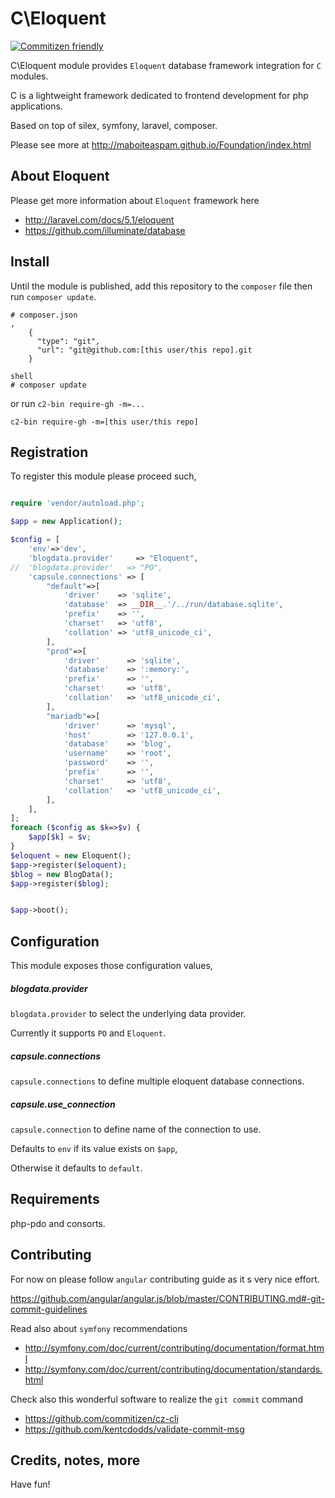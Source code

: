 # C\Eloquent

[![Commitizen friendly](https://img.shields.io/badge/commitizen-friendly-brightgreen.svg)](http://commitizen.github.io/cz-cli/)

C\Eloquent module provides `Eloquent` database framework integration for `C` modules.

C is a lightweight framework dedicated to frontend development for php applications.

Based on top of silex, symfony, laravel, composer.

Please see more at
http://maboiteaspam.github.io/Foundation/index.html

## About Eloquent

Please get more information about `Eloquent` framework here

- http://laravel.com/docs/5.1/eloquent
- https://github.com/illuminate/database

## Install

Until the module is published,
add this repository to the `composer` file
then run `composer update`.
```
# composer.json
,
    {
      "type": "git",
      "url": "git@github.com:[this user/this repo].git
    }

shell
# composer update
```

or run `c2-bin require-gh -m=...`

```
c2-bin require-gh -m=[this user/this repo]
```


## Registration

To register this module please proceed such,

```php

require 'vendor/autoload.php';

$app = new Application();

$config = [
    'env'=>'dev',
    'blogdata.provider'     => "Eloquent",
//  'blogdata.provider'   => "PO",
    'capsule.connections' => [
        "default"=>[
            'driver'    => 'sqlite',
            'database'  => __DIR__.'/../run/database.sqlite',
            'prefix'    => '',
            'charset'   => 'utf8',
            'collation' => 'utf8_unicode_ci',
        ],
        "prod"=>[
            'driver'      => 'sqlite',
            'database'    => ':memory:',
            'prefix'      => '',
            'charset'     => 'utf8',
            'collation'   => 'utf8_unicode_ci',
        ],
        "mariadb"=>[
            'driver'      => 'mysql',
            'host'        => '127.0.0.1',
            'database'    => 'blog',
            'username'    => 'root',
            'password'    => '',
            'prefix'      => '',
            'charset'     => 'utf8',
            'collation'   => 'utf8_unicode_ci',
        ],
    ],
];
foreach ($config as $k=>$v) {
    $app[$k] = $v;
}
$eloquent = new Eloquent();
$app->register($eloquent);
$blog = new BlogData();
$app->register($blog);


$app->boot();

```

## Configuration

This module exposes those configuration values,

##### blogdata.provider

`blogdata.provider` to select the underlying data provider.

Currently it supports `PO` and `Eloquent`.

##### capsule.connections

`capsule.connections` to define multiple eloquent database connections.

##### capsule.use_connection

`capsule.connection` to define name of the connection to use.

Defaults to `env` if its value exists on `$app`,

Otherwise it defaults to `default`.

## Requirements

php-pdo and consorts.

## Contributing

For now on please follow `angular` contributing guide as it s very nice effort.

https://github.com/angular/angular.js/blob/master/CONTRIBUTING.md#-git-commit-guidelines

Read also about `symfony` recommendations
- http://symfony.com/doc/current/contributing/documentation/format.html
- http://symfony.com/doc/current/contributing/documentation/standards.html

Check also this wonderful software to realize the `git commit` command

- https://github.com/commitizen/cz-cli
- https://github.com/kentcdodds/validate-commit-msg

## Credits, notes, more

Have fun!
